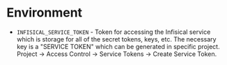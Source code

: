 # Environment

- `INFISICAL_SERVICE_TOKEN` - Token for accessing the Infisical service 
  which is storage for all of the secret tokens, keys, etc. The necessary 
  key is a "SERVICE TOKEN" which can be generated in specific project. 
  Project -> Access Control -> Service Tokens -> Create Service Token.